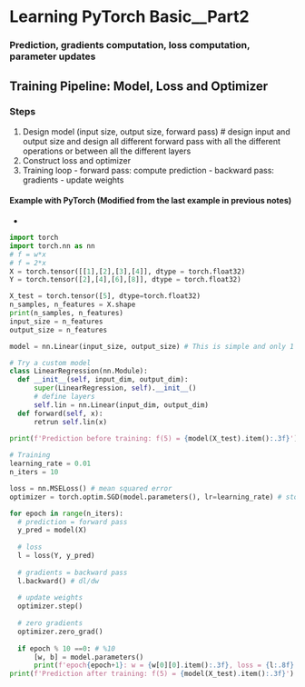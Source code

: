 # Learning PyTorch Basic__Part2
### Prediction, gradients computation, loss computation, parameter updates
## Training Pipeline: Model, Loss and Optimizer
### Steps
  1. Design model (input size, output size, forward pass) # design input and output size and design all different forward pass with all the different operations or between all the different layers
  2. Construct loss and optimizer
  3. Training loop
    - forward pass: compute prediction
    - backward pass: gradients
    - update weights
#### Example with PyTorch (Modified from the last example in previous notes)
  * 
  ```python
  import torch
  import torch.nn as nn
# f = w*x
# f = 2*x
X = torch.tensor([[1],[2],[3],[4]], dtype = torch.float32)
Y = torch.tensor([2],[4],[6],[8]], dtype = torch.float32)

X_test = torch.tensor([5], dtype=torch.float32)
n_samples, n_features = X.shape
print(n_samples, n_features)
input_size = n_features
output_size = n_features

model = nn.Linear(input_size, output_size) # This is simple and only 1 layer

# Try a custom model
class LinearRegression(nn.Module):
    def __init__(self, input_dim, output_dim):
        super(LinearRegression, self).__init__()
        # define layers
        self.lin = nn.Linear(input_dim, output_dim)
    def forward(self, x):
        retrun self.lin(x)

print(f'Prediction before training: f(5) = {model(X_test).item():.3f}') # call item() because we want to see the value rather than tensor
    
# Training
learning_rate = 0.01
n_iters = 10

loss = nn.MSELoss() # mean squared error
optimizer = torch.optim.SGD(model.parameters(), lr=learning_rate) # stochastic gradient descent

for epoch in range(n_iters):
    # prediction = forward pass
    y_pred = model(X)
    
    # loss
    l = loss(Y, y_pred)
    
    # gradients = backward pass
    l.backward() # dl/dw
    
    # update weights
    optimizer.step()
        
    # zero gradients
    optimizer.zero_grad()
    
    if epoch % 10 ==0: # %10
        [w, b] = model.parameters()
        print(f'epoch{epoch+1}: w = {w[0][0].item():.3f}, loss = {l:.8f} ')
 print(f'Prediction after training: f(5) = {model(X_test).item():.3f}')
  
  ```
